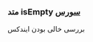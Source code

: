 <h3>
متد isEmpty
<a class="ext-link" href="classes_Tetris_Gameplay.js.html#line24" target="_blank">سورس</a>
</h3>
بررسی خالی بودن ایندکس
